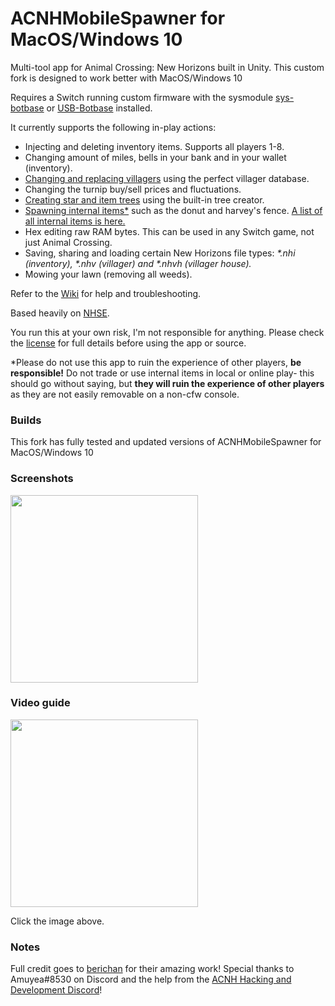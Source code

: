 # ACNHMobileSpawner for MacOS/Windows 10

Multi-tool app for Animal Crossing: New Horizons built in Unity. This custom fork is designed to work better with MacOS/Windows 10 

Requires a Switch running custom firmware with the sysmodule [sys-botbase](https://github.com/olliz0r/sys-botbase) or [USB-Botbase](https://github.com/fishguy6564/USB-Botbase) installed.

It currently supports the following in-play actions:
* Injecting and deleting inventory items. Supports all players 1-8.
* Changing amount of miles, bells in your bank and in your wallet (inventory).
* [Changing and replacing villagers](https://www.youtube.com/watch?v=5CUUZhGtsxk) using the perfect villager database.
* Changing the turnip buy/sell prices and fluctuations.
* [Creating star and item trees](https://www.youtube.com/watch?v=KEYgo9ybB8o) using the built-in tree creator.
* [Spawning internal items*](https://www.youtube.com/watch?v=q50R6ky0hIQ) such as the donut and harvey's fence. [A list of all internal items is here.](https://github.com/berichan/ACNHMobileSpawner/wiki/List-of-internal-items)
* Hex editing raw RAM bytes. This can be used in any Switch game, not just Animal Crossing.
* Saving, sharing and loading certain New Horizons file types: _*.nhi (inventory), *.nhv (villager) and *.nhvh (villager house)._
* Mowing your lawn (removing all weeds).

Refer to the [Wiki](https://github.com/berichan/ACNHMobileSpawner/wiki) for help and troubleshooting.

Based heavily on [NHSE](https://github.com/kwsch/NHSE).

You run this at your own risk, I'm not responsible for anything. Please check the [license](https://github.com/berichan/ACNHMobileSpawner/blob/master/LICENSE) for full details before using the app or source. 

*Please do not use this app to ruin the experience of other players, **be responsible!** Do not trade or use internal items in local or online play- this should go without saying, but **they will ruin the experience of other players** as they are not easily removable on a non-cfw console.

### Builds

This fork has fully tested and updated versions of ACNHMobileSpawner for MacOS/Windows 10

### Screenshots

<img src = "https://user-images.githubusercontent.com/66521620/84556327-bcb53000-ad19-11ea-96c6-12dc65441efd.png" width = "300">

### Video guide

<a href="https://youtu.be/c5HJgwqeb7w" target="_blank"><img src = "https://i.imgur.com/XJnWZk2.jpg" width = "300"></a>

Click the image above.

### Notes

Full credit goes to [berichan](https://github.com/berichan) for their amazing work!
Special thanks to Amuyea#8530 on Discord and the help from the [ACNH Hacking and Development Discord](https://discord.gg/TpqdSE9)!
